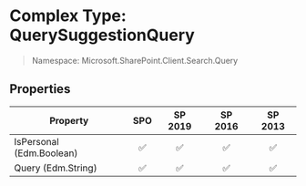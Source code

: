 # Complex Type: QuerySuggestionQuery

> Namespace: Microsoft.SharePoint.Client.Search.Query

## Properties

Property | SPO | SP 2019 | SP 2016 | SP 2013
----------|:---:|:-------:|:-------:|:-------:
IsPersonal (Edm.Boolean) | ✅ | ✅ | ✅ | ✅
Query (Edm.String) | ✅ | ✅ | ✅ | ✅